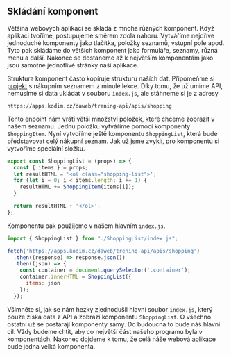 ## Skládání komponent

Většina webových aplikací se skládá z mnoha různých komponent. Když aplikaci tvoříme, postupujeme směrem zdola nahoru. Vytváříme nejdříve jednoduché komponenty jako tlačítka, položky seznamů, vstupní pole apod. Tyto pak skládáme do větších komponent jako formuláře, seznamy, různá menu a další. Nakonec se dostaneme až k největším komponentám jako jsou samotné jednotlivé stránky naší aplikace.

Struktura komponent často kopíruje strukturu naších dat. Připomeňme si [projekt](https://github.com/Czechitas-podklady-WEB/prvni-komponenta) s nákupním seznamem z minulé lekce. Díky tomu, že už umíme API, nemusíme si data ukládat v souboru `index.js`, ale stáhneme si je z adresy 

```
https://apps.kodim.cz/daweb/trening-api/apis/shopping
```

Tento enpoint nám vrátí větši množství položek, které chceme zobrazit v našem seznamu. Jednu položku vytváříme pomocí komponenty `ShoppingItem`. Nyní vytvoříme ještě komponentu `ShoppingList`, která bude představovat celý nákupní seznam. Jak už jsme zvyklí, pro komponentu si vytvoříme speciální složku.

```js
export const ShoppingList = (props) => {
  const { items } = props;
  let resultHTML = '<ol class="shopping-list">';
  for (let i = 0; i < items.length; i += 1) {
    resultHTML += ShoppingItem(items[i]);
  }

  return resultHTML + '</ol>';
};
```

Komponentu pak použijeme v našem hlavním `index.js`. 

```js
import { ShoppingList } from "./ShoppingList/index.js";

fetch('https://apps.kodim.cz/daweb/trening-api/apis/shopping')
  .then((response) => response.json())
  .then((json) => {
    const container = document.querySelector('.container');
    container.innerHTML = ShoppingList({
      items: json
    });
  });
```

Všimněte si, jak se nám hezky zjednodušil hlavní soubor `index.js`, který pouze získá data z API a zobrazí komponentu `ShoppingList`. O všechno ostatní už se postarají komponenty samy. Do budoucna to bude náš hlavní cíl. Vždy budeme chtít, aby co největší část našeho programu byla v komponentách. Nakonec dojdeme k tomu, že celá náše webová aplikace bude jedna velká komponenta. 

